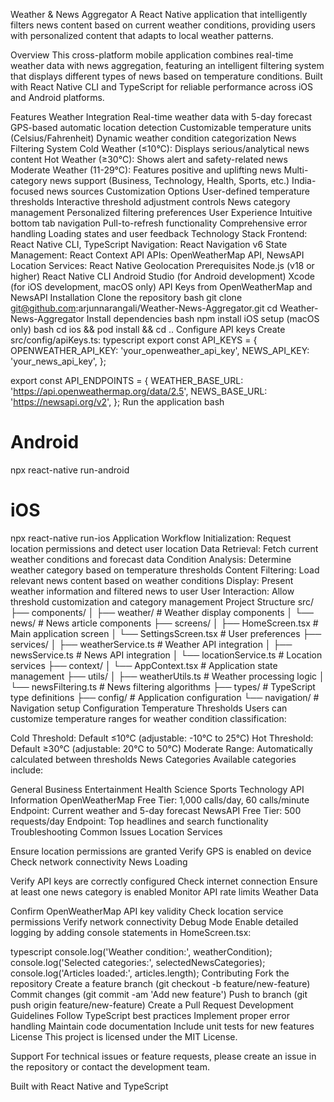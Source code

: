 Weather & News Aggregator
A React Native application that intelligently filters news content based on current weather conditions, providing users with personalized content that adapts to local weather patterns.

Overview
This cross-platform mobile application combines real-time weather data with news aggregation, featuring an intelligent filtering system that displays different types of news based on temperature conditions. Built with React Native CLI and TypeScript for reliable performance across iOS and Android platforms.

Features
Weather Integration
Real-time weather data with 5-day forecast
GPS-based automatic location detection
Customizable temperature units (Celsius/Fahrenheit)
Dynamic weather condition categorization
News Filtering System
Cold Weather (≤10°C): Displays serious/analytical news content
Hot Weather (≥30°C): Shows alert and safety-related news
Moderate Weather (11-29°C): Features positive and uplifting news
Multi-category news support (Business, Technology, Health, Sports, etc.)
India-focused news sources
Customization Options
User-defined temperature thresholds
Interactive threshold adjustment controls
News category management
Personalized filtering preferences
User Experience
Intuitive bottom tab navigation
Pull-to-refresh functionality
Comprehensive error handling
Loading states and user feedback
Technology Stack
Frontend: React Native CLI, TypeScript
Navigation: React Navigation v6
State Management: React Context API
APIs: OpenWeatherMap API, NewsAPI
Location Services: React Native Geolocation
Prerequisites
Node.js (v18 or higher)
React Native CLI
Android Studio (for Android development)
Xcode (for iOS development, macOS only)
API Keys from OpenWeatherMap and NewsAPI
Installation
Clone the repository
bash
   git clone git@github.com:arjunnarangali/Weather-News-Aggregator.git
   cd Weather-News-Aggregator
Install dependencies
bash
   npm install
iOS setup (macOS only)
bash
   cd ios && pod install && cd ..
Configure API keys Create src/config/apiKeys.ts:
typescript
   export const API_KEYS = {
     OPENWEATHER_API_KEY: 'your_openweather_api_key',
     NEWS_API_KEY: 'your_news_api_key',
   };
   
   export const API_ENDPOINTS = {
     WEATHER_BASE_URL: 'https://api.openweathermap.org/data/2.5',
     NEWS_BASE_URL: 'https://newsapi.org/v2',
   };
Run the application
bash
   # Android
   npx react-native run-android
   
   # iOS
   npx react-native run-ios
Application Workflow
Initialization: Request location permissions and detect user location
Data Retrieval: Fetch current weather conditions and forecast data
Condition Analysis: Determine weather category based on temperature thresholds
Content Filtering: Load relevant news content based on weather conditions
Display: Present weather information and filtered news to user
User Interaction: Allow threshold customization and category management
Project Structure
src/
├── components/
│   ├── weather/          # Weather display components
│   └── news/             # News article components
├── screens/
│   ├── HomeScreen.tsx    # Main application screen
│   └── SettingsScreen.tsx # User preferences
├── services/
│   ├── weatherService.ts # Weather API integration
│   ├── newsService.ts    # News API integration
│   └── locationService.ts # Location services
├── context/
│   └── AppContext.tsx    # Application state management
├── utils/
│   ├── weatherUtils.ts   # Weather processing logic
│   └── newsFiltering.ts  # News filtering algorithms
├── types/                # TypeScript type definitions
├── config/               # Application configuration
└── navigation/           # Navigation setup
Configuration
Temperature Thresholds
Users can customize temperature ranges for weather condition classification:

Cold Threshold: Default ≤10°C (adjustable: -10°C to 25°C)
Hot Threshold: Default ≥30°C (adjustable: 20°C to 50°C)
Moderate Range: Automatically calculated between thresholds
News Categories
Available categories include:

General
Business
Entertainment
Health
Science
Sports
Technology
API Information
OpenWeatherMap
Free Tier: 1,000 calls/day, 60 calls/minute
Endpoint: Current weather and 5-day forecast
NewsAPI
Free Tier: 500 requests/day
Endpoint: Top headlines and search functionality
Troubleshooting
Common Issues
Location Services

Ensure location permissions are granted
Verify GPS is enabled on device
Check network connectivity
News Loading

Verify API keys are correctly configured
Check internet connection
Ensure at least one news category is enabled
Monitor API rate limits
Weather Data

Confirm OpenWeatherMap API key validity
Check location service permissions
Verify network connectivity
Debug Mode
Enable detailed logging by adding console statements in HomeScreen.tsx:

typescript
console.log('Weather condition:', weatherCondition);
console.log('Selected categories:', selectedNewsCategories);
console.log('Articles loaded:', articles.length);
Contributing
Fork the repository
Create a feature branch (git checkout -b feature/new-feature)
Commit changes (git commit -am 'Add new feature')
Push to branch (git push origin feature/new-feature)
Create a Pull Request
Development Guidelines
Follow TypeScript best practices
Implement proper error handling
Maintain code documentation
Include unit tests for new features
License
This project is licensed under the MIT License.

Support
For technical issues or feature requests, please create an issue in the repository or contact the development team.

Built with React Native and TypeScript

